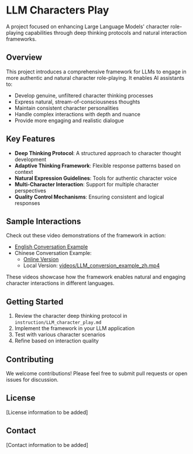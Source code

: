 # LLM Characters Play

A project focused on enhancing Large Language Models' character role-playing capabilities through deep thinking protocols and natural interaction frameworks.

## Overview

This project introduces a comprehensive framework for LLMs to engage in more authentic and natural character role-playing. It enables AI assistants to:

- Develop genuine, unfiltered character thinking processes
- Express natural, stream-of-consciousness thoughts
- Maintain consistent character personalities
- Handle complex interactions with depth and nuance
- Provide more engaging and realistic dialogue

## Key Features

- **Deep Thinking Protocol**: A structured approach to character thought development
- **Adaptive Thinking Framework**: Flexible response patterns based on context
- **Natural Expression Guidelines**: Tools for authentic character voice
- **Multi-Character Interaction**: Support for multiple character perspectives
- **Quality Control Mechanisms**: Ensuring consistent and logical responses

## Sample Interactions

Check out these video demonstrations of the framework in action:

- [English Conversation Example](https://drive.google.com/file/d/1bN6-IMUEButwgXVk0RbL9Kr2YEcZj-dC/view?usp=sharing)
- Chinese Conversation Example:
  - [Online Version](https://drive.google.com/file/d/1kJqJp278YvEAwcQGaK6KixrC3JfO89Dc/view?usp=sharing)
  - Local Version: [videos/LLM_conversion_example_zh.mp4](videos/LLM_conversion_example_zh.mp4)

These videos showcase how the framework enables natural and engaging character interactions in different languages.

## Getting Started

1. Review the character deep thinking protocol in `instruction/LLM_character_play.md`
2. Implement the framework in your LLM application
3. Test with various character scenarios
4. Refine based on interaction quality

## Contributing

We welcome contributions! Please feel free to submit pull requests or open issues for discussion.

## License

[License information to be added]

## Contact

[Contact information to be added] 